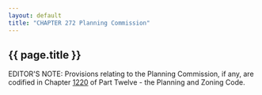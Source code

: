 ```yaml
---
layout: default
title: "CHAPTER 272 Planning Commission"
---
```


{{ page.title }}
----------------

EDITOR'S NOTE: Provisions relating to the Planning Commission, if any, are codified in Chapter [1220](4692e337.html) of Part Twelve - the Planning and Zoning Code.